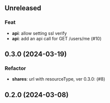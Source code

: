 ## Unreleased

### Feat

- **api**: allow setting ssl verify
- **api**: add an api call for GET /users/me (#10)

## 0.3.0 (2024-03-19)

### Refactor

- **shares**: url with resourceType, ver 0.3.0: (#8)

## 0.2.0 (2024-03-08)
